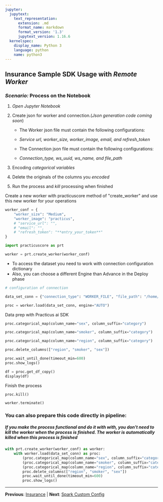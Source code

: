 ```yaml
---
jupyter:
  jupytext:
    text_representation:
      extension: .md
      format_name: markdown
      format_version: '1.3'
      jupytext_version: 1.16.6
  kernelspec:
    display_name: Python 3
    language: python
    name: python3
---
```


## Insurance Sample SDK Usage with *Remote Worker*
### _Scenario:_ Process on the Notebook

1. _Open_ *Jupyter Notebook*
    
2. Create json for worker and connection.(*Json generation code coming soon*)
   - The Worker json file must contain the following configurations:
   - *Service url, worker_size, worker_image, email, and refresh_token*
  
   - The Connection json file must contain the following configurations:
   - *Connection_type, ws_uuid, ws_name, and file_path*
  
3. Encoding *categorical variables*
    
4. Delete the originals of the columns you *encoded*

5. Run the process and *kill* processing when finished


Create a new worker with practicuscore method of "create_worker" and use this new worker for your operations

```python
worker_conf = {
    "worker_size": "Medium",
    "worker_image": "practicus",
    # "service_url": "",
    # "email": "",
    # "refresh_token": "**entry_your_token**"
}
```

```python
import practicuscore as prt

worker = prt.create_worker(worker_conf)
```

- To access the dataset you need to work with connection configuration dictionary
- Also, you can choose a different Engine than Advance in the Deploy phase

```python
# configuration of connection

data_set_conn = {"connection_type": "WORKER_FILE", "file_path": "/home/ubuntu/samples/data/insurance.csv"}
```

```python
proc = worker.load(data_set_conn, engine="AUTO")
```

Data prep with Practicus ai SDK

```python
proc.categorical_map(column_name="sex", column_suffix="category")
```

```python
proc.categorical_map(column_name="smoker", column_suffix="category")
```

```python
proc.categorical_map(column_name="region", column_suffix="category")
```

```python
proc.delete_columns(["region", "smoker", "sex"])
```

```python
proc.wait_until_done(timeout_min=600)
proc.show_logs()
```

```python
df = proc.get_df_copy()
display(df)
```

Finish the process

```python
proc.kill()
```

```python
worker.terminate()
```

### You can also prepare this code directly in pipeline:
##### If you make the process functional and do it with with, you don't need to kill the worker when the process is finished. The worker is automatically killed when this process is finished

```python
with prt.create_worker(worker_conf) as worker:
    with worker.load(data_set_conn) as proc:
        (proc.categorical_map(column_name="sex", column_suffix="category"),)
        (proc.categorical_map(column_name="smoker", column_suffix="category"),)
        (proc.categorical_map(column_name="region", column_suffix="category"),)
        proc.delete_columns(["region", "smoker", "sex"])
        proc.wait_until_done(timeout_min=600)
        proc.show_logs()
```


---

**Previous**: [Insurance](insurance.md) | **Next**: [Spark Custom Config](spark-custom-config.md)
